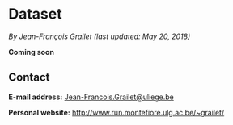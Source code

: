 # Dataset

*By Jean-François Grailet (last updated: May 20, 2018)*

**Coming soon**

## Contact

**E-mail address:** Jean-Francois.Grailet@uliege.be

**Personal website:** http://www.run.montefiore.ulg.ac.be/~grailet/
